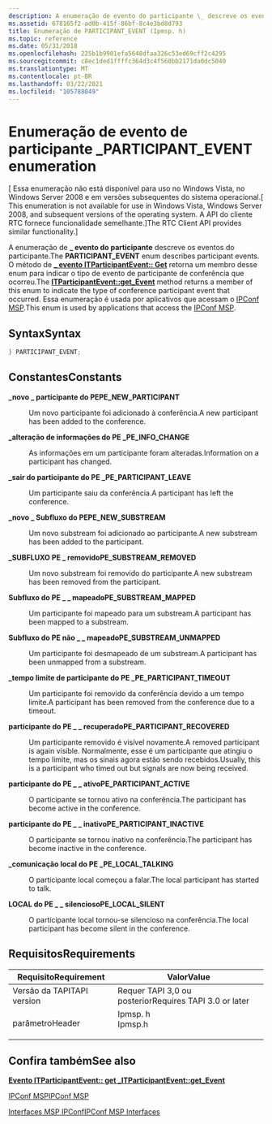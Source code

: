 ```yaml
---
description: A enumeração de evento do participante \_ descreve os eventos do participante.
ms.assetid: 678165f2-ad0b-415f-86bf-8c4e3bd8d793
title: Enumeração de PARTICIPANT_EVENT (Ipmsp. h)
ms.topic: reference
ms.date: 05/31/2018
ms.openlocfilehash: 225b1b9901efa5648dfaa326c53ed69cff2c4295
ms.sourcegitcommit: c8ec1ded1ffffc364d3c4f560bb2171da0dc5040
ms.translationtype: MT
ms.contentlocale: pt-BR
ms.lasthandoff: 03/22/2021
ms.locfileid: "105788049"
---
```

# <a name="participant_event-enumeration"></a><span data-ttu-id="a2372-103">Enumeração de evento de participante \_</span><span class="sxs-lookup"><span data-stu-id="a2372-103">PARTICIPANT\_EVENT enumeration</span></span>

<span data-ttu-id="a2372-104">\[ Essa enumeração não está disponível para uso no Windows Vista, no Windows Server 2008 e em versões subsequentes do sistema operacional.</span><span class="sxs-lookup"><span data-stu-id="a2372-104">\[ This enumeration is not available for use in Windows Vista, Windows Server 2008, and subsequent versions of the operating system.</span></span> <span data-ttu-id="a2372-105">A API do cliente RTC fornece funcionalidade semelhante.\]</span><span class="sxs-lookup"><span data-stu-id="a2372-105">The RTC Client API provides similar functionality.\]</span></span>

<span data-ttu-id="a2372-106">A enumeração de **\_ evento do participante** descreve os eventos do participante.</span><span class="sxs-lookup"><span data-stu-id="a2372-106">The **PARTICIPANT\_EVENT** enum describes participant events.</span></span> <span data-ttu-id="a2372-107">O método de [**\_ evento ITParticipantEvent:: Get**](itparticipantevent-get-event.md) retorna um membro desse enum para indicar o tipo de evento de participante de conferência que ocorreu.</span><span class="sxs-lookup"><span data-stu-id="a2372-107">The [**ITParticipantEvent::get\_Event**](itparticipantevent-get-event.md) method returns a member of this enum to indicate the type of conference participant event that occurred.</span></span> <span data-ttu-id="a2372-108">Essa enumeração é usada por aplicativos que acessam o [IPConf MSP](ipconf-msp.md).</span><span class="sxs-lookup"><span data-stu-id="a2372-108">This enum is used by applications that access the [IPConf MSP](ipconf-msp.md).</span></span>

## <a name="syntax"></a><span data-ttu-id="a2372-109">Syntax</span><span class="sxs-lookup"><span data-stu-id="a2372-109">Syntax</span></span>


```C++
} PARTICIPANT_EVENT;
```



## <a name="constants"></a><span data-ttu-id="a2372-110">Constantes</span><span class="sxs-lookup"><span data-stu-id="a2372-110">Constants</span></span>

<dl> <dt>

<span data-ttu-id="a2372-111"><span id="PE_NEW_PARTICIPANT"></span><span id="pe_new_participant"></span>**\_novo \_ participante do PE**</span><span class="sxs-lookup"><span data-stu-id="a2372-111"><span id="PE_NEW_PARTICIPANT"></span><span id="pe_new_participant"></span>**PE\_NEW\_PARTICIPANT**</span></span>
</dt> <dd>

<span data-ttu-id="a2372-112">Um novo participante foi adicionado à conferência.</span><span class="sxs-lookup"><span data-stu-id="a2372-112">A new participant has been added to the conference.</span></span>

</dd> <dt>

<span data-ttu-id="a2372-113"><span id="PE_INFO_CHANGE"></span><span id="pe_info_change"></span>**\_alteração de informações do PE \_**</span><span class="sxs-lookup"><span data-stu-id="a2372-113"><span id="PE_INFO_CHANGE"></span><span id="pe_info_change"></span>**PE\_INFO\_CHANGE**</span></span>
</dt> <dd>

<span data-ttu-id="a2372-114">As informações em um participante foram alteradas.</span><span class="sxs-lookup"><span data-stu-id="a2372-114">Information on a participant has changed.</span></span>

</dd> <dt>

<span data-ttu-id="a2372-115"><span id="PE_PARTICIPANT_LEAVE"></span><span id="pe_participant_leave"></span>**\_sair do participante do PE \_**</span><span class="sxs-lookup"><span data-stu-id="a2372-115"><span id="PE_PARTICIPANT_LEAVE"></span><span id="pe_participant_leave"></span>**PE\_PARTICIPANT\_LEAVE**</span></span>
</dt> <dd>

<span data-ttu-id="a2372-116">Um participante saiu da conferência.</span><span class="sxs-lookup"><span data-stu-id="a2372-116">A participant has left the conference.</span></span>

</dd> <dt>

<span data-ttu-id="a2372-117"><span id="PE_NEW_SUBSTREAM"></span><span id="pe_new_substream"></span>**\_novo \_ Subfluxo do PE**</span><span class="sxs-lookup"><span data-stu-id="a2372-117"><span id="PE_NEW_SUBSTREAM"></span><span id="pe_new_substream"></span>**PE\_NEW\_SUBSTREAM**</span></span>
</dt> <dd>

<span data-ttu-id="a2372-118">Um novo substream foi adicionado ao participante.</span><span class="sxs-lookup"><span data-stu-id="a2372-118">A new substream has been added to the participant.</span></span>

</dd> <dt>

<span data-ttu-id="a2372-119"><span id="PE_SUBSTREAM_REMOVED"></span><span id="pe_substream_removed"></span>**\_SUBFLUXO PE \_ removido**</span><span class="sxs-lookup"><span data-stu-id="a2372-119"><span id="PE_SUBSTREAM_REMOVED"></span><span id="pe_substream_removed"></span>**PE\_SUBSTREAM\_REMOVED**</span></span>
</dt> <dd>

<span data-ttu-id="a2372-120">Um novo substream foi removido do participante.</span><span class="sxs-lookup"><span data-stu-id="a2372-120">A new substream has been removed from the participant.</span></span>

</dd> <dt>

<span data-ttu-id="a2372-121"><span id="PE_SUBSTREAM_MAPPED"></span><span id="pe_substream_mapped"></span>**Subfluxo do PE \_ \_ mapeado**</span><span class="sxs-lookup"><span data-stu-id="a2372-121"><span id="PE_SUBSTREAM_MAPPED"></span><span id="pe_substream_mapped"></span>**PE\_SUBSTREAM\_MAPPED**</span></span>
</dt> <dd>

<span data-ttu-id="a2372-122">Um participante foi mapeado para um substream.</span><span class="sxs-lookup"><span data-stu-id="a2372-122">A participant has been mapped to a substream.</span></span>

</dd> <dt>

<span data-ttu-id="a2372-123"><span id="PE_SUBSTREAM_UNMAPPED"></span><span id="pe_substream_unmapped"></span>**Subfluxo do PE não \_ \_ mapeado**</span><span class="sxs-lookup"><span data-stu-id="a2372-123"><span id="PE_SUBSTREAM_UNMAPPED"></span><span id="pe_substream_unmapped"></span>**PE\_SUBSTREAM\_UNMAPPED**</span></span>
</dt> <dd>

<span data-ttu-id="a2372-124">Um participante foi desmapeado de um substream.</span><span class="sxs-lookup"><span data-stu-id="a2372-124">A participant has been unmapped from a substream.</span></span>

</dd> <dt>

<span data-ttu-id="a2372-125"><span id="PE_PARTICIPANT_TIMEOUT"></span><span id="pe_participant_timeout"></span>**\_tempo limite de participante do PE \_**</span><span class="sxs-lookup"><span data-stu-id="a2372-125"><span id="PE_PARTICIPANT_TIMEOUT"></span><span id="pe_participant_timeout"></span>**PE\_PARTICIPANT\_TIMEOUT**</span></span>
</dt> <dd>

<span data-ttu-id="a2372-126">Um participante foi removido da conferência devido a um tempo limite.</span><span class="sxs-lookup"><span data-stu-id="a2372-126">A participant has been removed from the conference due to a timeout.</span></span>

</dd> <dt>

<span data-ttu-id="a2372-127"><span id="PE_PARTICIPANT_RECOVERED"></span><span id="pe_participant_recovered"></span>**participante do PE \_ \_ recuperado**</span><span class="sxs-lookup"><span data-stu-id="a2372-127"><span id="PE_PARTICIPANT_RECOVERED"></span><span id="pe_participant_recovered"></span>**PE\_PARTICIPANT\_RECOVERED**</span></span>
</dt> <dd>

<span data-ttu-id="a2372-128">Um participante removido é visível novamente.</span><span class="sxs-lookup"><span data-stu-id="a2372-128">A removed participant is again visible.</span></span> <span data-ttu-id="a2372-129">Normalmente, esse é um participante que atingiu o tempo limite, mas os sinais agora estão sendo recebidos.</span><span class="sxs-lookup"><span data-stu-id="a2372-129">Usually, this is a participant who timed out but signals are now being received.</span></span>

</dd> <dt>

<span data-ttu-id="a2372-130"><span id="PE_PARTICIPANT_ACTIVE"></span><span id="pe_participant_active"></span>**participante do PE \_ \_ ativo**</span><span class="sxs-lookup"><span data-stu-id="a2372-130"><span id="PE_PARTICIPANT_ACTIVE"></span><span id="pe_participant_active"></span>**PE\_PARTICIPANT\_ACTIVE**</span></span>
</dt> <dd>

<span data-ttu-id="a2372-131">O participante se tornou ativo na conferência.</span><span class="sxs-lookup"><span data-stu-id="a2372-131">The participant has become active in the conference.</span></span>

</dd> <dt>

<span data-ttu-id="a2372-132"><span id="PE_PARTICIPANT_INACTIVE"></span><span id="pe_participant_inactive"></span>**participante do PE \_ \_ inativo**</span><span class="sxs-lookup"><span data-stu-id="a2372-132"><span id="PE_PARTICIPANT_INACTIVE"></span><span id="pe_participant_inactive"></span>**PE\_PARTICIPANT\_INACTIVE**</span></span>
</dt> <dd>

<span data-ttu-id="a2372-133">O participante se tornou inativo na conferência.</span><span class="sxs-lookup"><span data-stu-id="a2372-133">The participant has become inactive in the conference.</span></span>

</dd> <dt>

<span data-ttu-id="a2372-134"><span id="PE_LOCAL_TALKING"></span><span id="pe_local_talking"></span>**\_comunicação local do PE \_**</span><span class="sxs-lookup"><span data-stu-id="a2372-134"><span id="PE_LOCAL_TALKING"></span><span id="pe_local_talking"></span>**PE\_LOCAL\_TALKING**</span></span>
</dt> <dd>

<span data-ttu-id="a2372-135">O participante local começou a falar.</span><span class="sxs-lookup"><span data-stu-id="a2372-135">The local participant has started to talk.</span></span>

</dd> <dt>

<span data-ttu-id="a2372-136"><span id="PE_LOCAL_SILENT"></span><span id="pe_local_silent"></span>**LOCAL do PE \_ \_ silencioso**</span><span class="sxs-lookup"><span data-stu-id="a2372-136"><span id="PE_LOCAL_SILENT"></span><span id="pe_local_silent"></span>**PE\_LOCAL\_SILENT**</span></span>
</dt> <dd>

<span data-ttu-id="a2372-137">O participante local tornou-se silencioso na conferência.</span><span class="sxs-lookup"><span data-stu-id="a2372-137">The local participant has become silent in the conference.</span></span>

</dd> </dl>

## <a name="requirements"></a><span data-ttu-id="a2372-138">Requisitos</span><span class="sxs-lookup"><span data-stu-id="a2372-138">Requirements</span></span>



| <span data-ttu-id="a2372-139">Requisito</span><span class="sxs-lookup"><span data-stu-id="a2372-139">Requirement</span></span> | <span data-ttu-id="a2372-140">Valor</span><span class="sxs-lookup"><span data-stu-id="a2372-140">Value</span></span> |
|-------------------------|------------------------------------------------------------------------------------|
| <span data-ttu-id="a2372-141">Versão da TAPI</span><span class="sxs-lookup"><span data-stu-id="a2372-141">TAPI version</span></span><br/> | <span data-ttu-id="a2372-142">Requer TAPI 3,0 ou posterior</span><span class="sxs-lookup"><span data-stu-id="a2372-142">Requires TAPI 3.0 or later</span></span><br/>                                              |
| <span data-ttu-id="a2372-143">parâmetro</span><span class="sxs-lookup"><span data-stu-id="a2372-143">Header</span></span><br/>       | <dl> <span data-ttu-id="a2372-144"><dt>Ipmsp. h</dt></span><span class="sxs-lookup"><span data-stu-id="a2372-144"><dt>Ipmsp.h</dt></span></span> </dl> |



## <a name="see-also"></a><span data-ttu-id="a2372-145">Confira também</span><span class="sxs-lookup"><span data-stu-id="a2372-145">See also</span></span>

<dl> <dt>

[<span data-ttu-id="a2372-146">**Evento ITParticipantEvent:: get \_**</span><span class="sxs-lookup"><span data-stu-id="a2372-146">**ITParticipantEvent::get\_Event**</span></span>](itparticipantevent-get-event.md)
</dt> <dt>

[<span data-ttu-id="a2372-147">IPConf MSP</span><span class="sxs-lookup"><span data-stu-id="a2372-147">IPConf MSP</span></span>](ipconf-msp.md)
</dt> <dt>

[<span data-ttu-id="a2372-148">Interfaces MSP IPConf</span><span class="sxs-lookup"><span data-stu-id="a2372-148">IPConf MSP Interfaces</span></span>](ipconf-msp-interfaces.md)
</dt> </dl>

 

 




